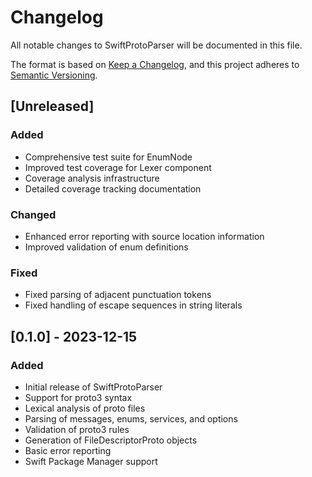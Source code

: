 # Changelog

All notable changes to SwiftProtoParser will be documented in this file.

The format is based on [Keep a Changelog](https://keepachangelog.com/en/1.0.0/),
and this project adheres to [Semantic Versioning](https://semver.org/spec/v2.0.0.html).

## [Unreleased]

### Added
- Comprehensive test suite for EnumNode
- Improved test coverage for Lexer component
- Coverage analysis infrastructure
- Detailed coverage tracking documentation

### Changed
- Enhanced error reporting with source location information
- Improved validation of enum definitions

### Fixed
- Fixed parsing of adjacent punctuation tokens
- Fixed handling of escape sequences in string literals

## [0.1.0] - 2023-12-15

### Added
- Initial release of SwiftProtoParser
- Support for proto3 syntax
- Lexical analysis of proto files
- Parsing of messages, enums, services, and options
- Validation of proto3 rules
- Generation of FileDescriptorProto objects
- Basic error reporting
- Swift Package Manager support 
